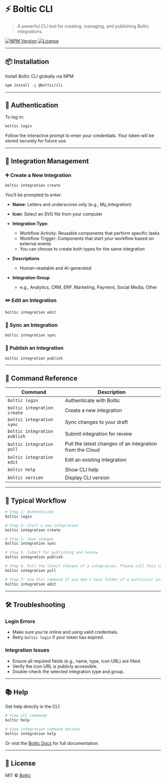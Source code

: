 # ⚡ Boltic CLI

> A powerful CLI tool for creating, managing, and publishing Boltic integrations.

[![NPM Version](https://img.shields.io/npm/v/@boltic/cli)](https://www.npmjs.com/package/@boltic/cli)
[![License](https://img.shields.io/npm/l/@boltic/cli)](./LICENSE)

---

## 📦 Installation

Install Boltic CLI globally via NPM:

```bash
npm install -g @boltic/cli
```

---

## 🔐 Authentication

To log in:

```bash
boltic login
```

Follow the interactive prompt to enter your credentials. Your token will be stored securely for future use.

---

## 🧩 Integration Management

### ➕ Create a New Integration

```bash
boltic integration create
```

You’ll be prompted to enter:

- **Name**: Letters and underscores only (e.g., My_Integration)
- **Icon**: Select an SVG file from your computer
- **Integration Type**:
    - Workflow Activity: Reusable components that perform specific tasks
    - Workflow Trigger: Components that start your workflow based on external events
    - You can choose to create both types for the same integration

- **Descriptions**
    - Human-readable and AI-generated

- **Integration Group**
    - e.g., Analytics, CRM, ERP, Marketing, Payment, Social Media, Other

### ✏️ Edit an Integration

```bash
boltic integration edit
```

### 🔄 Sync an Integration

```bash
boltic integration sync
```

### 🚀 Publish an Integration

```bash
boltic integration publish
```

---

## 📌 Command Reference

| Command                      | Description                                              |
| ---------------------------- | -------------------------------------------------------- |
| `boltic login`               | Authenticate with Boltic                                 |
| `boltic integration create`  | Create a new integration                                 |
| `boltic integration sync`    | Sync changes to your draft                               |
| `boltic integration publish` | Submit integration for review                            |
| `boltic integration pull`    | Pull the latest changes of an integration from the Cloud |
| `boltic integration edit`    | Edit an existing integration                             |
| `boltic help`                | Show CLI help                                            |
| `boltic version`             | Display CLI version                                      |

---

## 🔁 Typical Workflow

```bash
# Step 1: Authenticate
boltic login

# Step 2: Start a new integration
boltic integration create

# Step 3: Save changes
boltic integration sync

# Step 5: Submit for publishing and review
boltic integration publish

# Step 6: Pull the latest changes of a integration. Please call this command inside a integration folder.
boltic integration pull

# Step 7: Use this command if you don't have folder of a particular integration. Please call this command outside of any existing integration folder.
boltic integration edit
```

---

## 🛠️ Troubleshooting

### Login Errors

- Make sure you're online and using valid credentials.
- Retry `boltic login` if your token has expired.

### Integration Issues

- Ensure all required fields (e.g., name, type, icon URL) are filled.
- Verify the icon URL is publicly accessible.
- Double-check the selected integration type and group.

---

## 📚 Help

Get help directly in the CLI:

```bash
# View all commands
boltic help

# View integration command options
boltic integration help
```

Or visit the [Boltic Docs](https://docs.boltic.io) for full documentation.

---

## 🧾 License

MIT © [Boltic](https://boltic.io)
